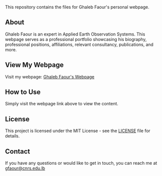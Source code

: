 This repository contains the files for Ghaleb Faour's personal webpage.

## About

Ghaleb Faour is an expert in Applied Earth Observation Systems. This webpage serves as a professional portfolio showcasing his biography, professional positions, affiliations, relevant consultancy, publications, and more.

## View My Webpage

Visit my webpage: [Ghaleb Faour's Webpage](https://GhalebFaour.github.io/ghaleb-faour-website)

## How to Use

Simply visit the webpage link above to view the content.

## License

This project is licensed under the MIT License - see the [LICENSE](LICENSE) file for details.

## Contact

If you have any questions or would like to get in touch, you can reach me at gfaour@cnrs.edu.lb
